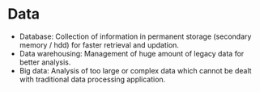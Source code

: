 # Data

- Database: Collection of information in permanent storage (secondary memory / hdd) for faster retrieval and updation.
- Data warehousing: Management of huge amount of legacy data for better analysis.
- Big data: Analysis of too large or complex data which cannot be dealt with traditional data processing application.
